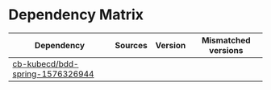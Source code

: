 # Dependency Matrix

Dependency | Sources | Version | Mismatched versions
---------- | ------- | ------- | -------------------
[cb-kubecd/bdd-spring-1576326944](https://github.com/cb-kubecd/bdd-spring-1576326944.git) |  | []() | 
